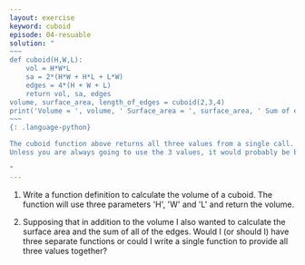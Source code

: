 ```yaml
---
layout: exercise
keyword: cuboid
episode: 04-resuable
solution: "
~~~
def cuboid(H,W,L):
    vol = H*W*L
    sa = 2*(H*W + H*L + L*W)
    edges = 4*(H + W + L)
    return vol, sa, edges
volume, surface_area, length_of_edges = cuboid(2,3,4)
print('Volume = ', volume, ' Surface_area = ', surface_area, ' Sum of edges = ', length_of_edges)
~~~
{: .language-python}

The cuboid function above returns all three values from a single call. This means that you need three variables in which to place the 3 returned values. If you do not provide three variables, you will get an error.
Unless you are always going to use the 3 values, it would probably be better in this case to use distinct functions for these three cases.

"
---
```


1. Write a function definition to calculate the volume of a cuboid. The function will use three parameters 'H', 'W' and 'L' and return the volume.

2. Supposing that in addition to the volume I also wanted to calculate the surface area and the sum of all of the edges. Would I (or should I) have three separate functions or could I write a single function to provide all three values together?
